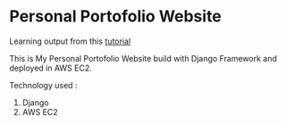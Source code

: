 # Personal Portofolio Website

Learning output from this [tutorial](https://realpython.com/get-started-with-django-1/#share-your-knowledge-with-a-blog)

This is My Personal Portofolio Website build with Django Framework and deployed in AWS EC2.

Technology used : 
1. Django
2. AWS EC2